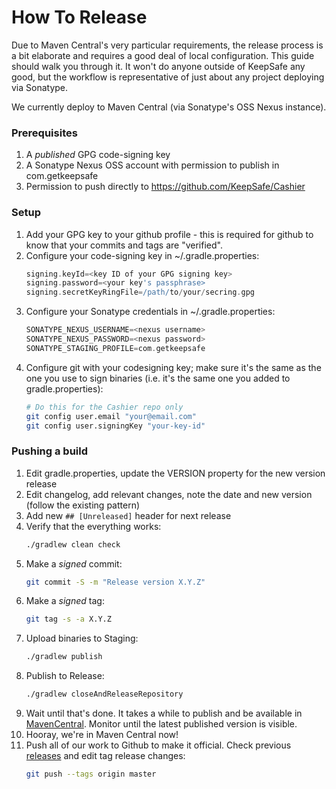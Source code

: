 How To Release
==============

Due to Maven Central's very particular requirements, the release process is a bit
elaborate and requires a good deal of local configuration. This guide should walk
you through it. It won't do anyone outside of KeepSafe any good, but the workflow
is representative of just about any project deploying via Sonatype.

We currently deploy to Maven Central (via Sonatype's OSS Nexus instance).

### Prerequisites

1. A *published* GPG code-signing key
1. A Sonatype Nexus OSS account with permission to publish in com.getkeepsafe
1. Permission to push directly to https://github.com/KeepSafe/Cashier

### Setup

1. Add your GPG key to your github profile - this is required
   for github to know that your commits and tags are "verified".
1. Configure your code-signing key in ~/.gradle.properties:
   ```gradle
   signing.keyId=<key ID of your GPG signing key>
   signing.password=<your key's passphrase>
   signing.secretKeyRingFile=/path/to/your/secring.gpg
   ```
1. Configure your Sonatype credentials in ~/.gradle.properties:
   ```gradle
   SONATYPE_NEXUS_USERNAME=<nexus username>
   SONATYPE_NEXUS_PASSWORD=<nexus password>
   SONATYPE_STAGING_PROFILE=com.getkeepsafe
   ```
1. Configure git with your codesigning key; make sure it's the same as the one
   you use to sign binaries (i.e. it's the same one you added to gradle.properties):
   ```bash
   # Do this for the Cashier repo only
   git config user.email "your@email.com"
   git config user.signingKey "your-key-id"
   ```

### Pushing a build

1. Edit gradle.properties, update the VERSION property for the new version release
1. Edit changelog, add relevant changes, note the date and new version (follow the existing pattern)
1. Add new `## [Unreleased]` header for next release
1. Verify that the everything works:
   ```bash
   ./gradlew clean check
   ```
1. Make a *signed* commit:
   ```bash
   git commit -S -m "Release version X.Y.Z"
   ```
1. Make a *signed* tag:
   ```bash
   git tag -s -a X.Y.Z
   ```
1. Upload binaries to Staging:
   ```bash
   ./gradlew publish
   ```
1. Publish to Release:
   ```bash
   ./gradlew closeAndReleaseRepository
   ```
1. Wait until that's done. It takes a while to publish and be available in [MavenCentral](https://repo.maven.apache.org/maven2/com/getkeepsafe/). Monitor until the latest published version is visible.
1. Hooray, we're in Maven Central now!
1. Push all of our work to Github to make it official. Check previous [releases](https://github.com/KeepSafe/Cashier/releases) and edit tag release changes:
   ```bash
   git push --tags origin master
   ```
